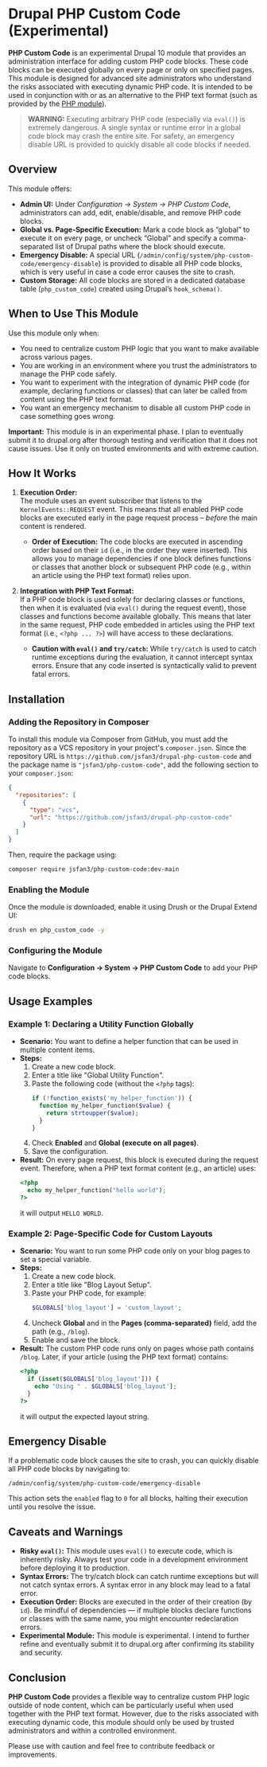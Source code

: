 # Drupal PHP Custom Code (Experimental)

**PHP Custom Code** is an experimental Drupal 10 module that provides an administration interface for adding custom PHP code blocks. These code blocks can be executed globally on every page or only on specified pages. This module is designed for advanced site administrators who understand the risks associated with executing dynamic PHP code. It is intended to be used in conjunction with or as an alternative to the PHP text format (such as provided by the [PHP module](https://www.drupal.org/project/php)).

> **WARNING:** Executing arbitrary PHP code (especially via `eval()`) is extremely dangerous. A single syntax or runtime error in a global code block may crash the entire site. For safety, an emergency disable URL is provided to quickly disable all code blocks if needed.

## Overview

This module offers:
- **Admin UI:** Under *Configuration → System → PHP Custom Code*, administrators can add, edit, enable/disable, and remove PHP code blocks.
- **Global vs. Page-Specific Execution:** Mark a code block as “global” to execute it on every page, or uncheck “Global” and specify a comma-separated list of Drupal paths where the block should execute.
- **Emergency Disable:** A special URL (`/admin/config/system/php-custom-code/emergency-disable`) is provided to disable all PHP code blocks, which is very useful in case a code error causes the site to crash.
- **Custom Storage:** All code blocks are stored in a dedicated database table (`php_custom_code`) created using Drupal’s `hook_schema()`.

## When to Use This Module

Use this module only when:
- You need to centralize custom PHP logic that you want to make available across various pages.
- You are working in an environment where you trust the administrators to manage the PHP code safely.
- You want to experiment with the integration of dynamic PHP code (for example, declaring functions or classes) that can later be called from content using the PHP text format.
- You want an emergency mechanism to disable all custom PHP code in case something goes wrong.

**Important:** This module is in an experimental phase. I plan to eventually submit it to drupal.org after thorough testing and verification that it does not cause issues. Use it only on trusted environments and with extreme caution.

## How It Works

1. **Execution Order:**  
   The module uses an event subscriber that listens to the `KernelEvents::REQUEST` event. This means that all enabled PHP code blocks are executed early in the page request process – *before* the main content is rendered.  
   - **Order of Execution:** The code blocks are executed in ascending order based on their `id` (i.e., in the order they were inserted). This allows you to manage dependencies if one block defines functions or classes that another block or subsequent PHP code (e.g., within an article using the PHP text format) relies upon.

2. **Integration with PHP Text Format:**  
   If a PHP code block is used solely for declaring classes or functions, then when it is evaluated (via `eval()` during the request event), those classes and functions become available globally. This means that later in the same request, PHP code embedded in articles using the PHP text format (i.e., `<?php ... ?>`) will have access to these declarations.  
   - **Caution with `eval()` and `try/catch`:** While `try/catch` is used to catch runtime exceptions during the evaluation, it cannot intercept syntax errors. Ensure that any code inserted is syntactically valid to prevent fatal errors.

## Installation

### Adding the Repository in Composer

To install this module via Composer from GitHub, you must add the repository as a VCS repository in your project's `composer.json`. Since the repository URL is `https://github.com/jsfan3/drupal-php-custom-code` and the package name is `"jsfan3/php-custom-code"`, add the following section to your `composer.json`:

```json
{
  "repositories": [
    {
      "type": "vcs",
      "url": "https://github.com/jsfan3/drupal-php-custom-code"
    }
  ]
}
```

Then, require the package using:

```bash
composer require jsfan3/php-custom-code:dev-main
```

### Enabling the Module

Once the module is downloaded, enable it using Drush or the Drupal Extend UI:

```bash
drush en php_custom_code -y
```

### Configuring the Module

Navigate to **Configuration → System → PHP Custom Code** to add your PHP code blocks.

## Usage Examples

### Example 1: Declaring a Utility Function Globally
- **Scenario:** You want to define a helper function that can be used in multiple content items.
- **Steps:**
  1. Create a new code block.
  2. Enter a title like "Global Utility Function".
  3. Paste the following code (without the `<?php` tags):
     ```php
     if (!function_exists('my_helper_function')) {
       function my_helper_function($value) {
         return strtoupper($value);
       }
     }
     ```
  4. Check **Enabled** and **Global (execute on all pages)**.
  5. Save the configuration.
- **Result:** On every page request, this block is executed during the request event. Therefore, when a PHP text format content (e.g., an article) uses:
  ```php
  <?php
    echo my_helper_function("hello world");
  ?>
  ```
  it will output `HELLO WORLD`.

### Example 2: Page-Specific Code for Custom Layouts
- **Scenario:** You want to run some PHP code only on your blog pages to set a special variable.
- **Steps:**
  1. Create a new code block.
  2. Enter a title like "Blog Layout Setup".
  3. Paste your PHP code, for example:
     ```php
     $GLOBALS['blog_layout'] = 'custom_layout';
     ```
  4. Uncheck **Global** and in the **Pages (comma-separated)** field, add the path (e.g., `/blog`).
  5. Enable and save the block.
- **Result:** The custom PHP code runs only on pages whose path contains `/blog`. Later, if your article (using the PHP text format) contains:
  ```php
  <?php
    if (isset($GLOBALS['blog_layout'])) {
      echo "Using " . $GLOBALS['blog_layout'];
    }
  ?>
  ```
  it will output the expected layout string.

## Emergency Disable

If a problematic code block causes the site to crash, you can quickly disable all PHP code blocks by navigating to:
```
/admin/config/system/php-custom-code/emergency-disable
```
This action sets the `enabled` flag to `0` for all blocks, halting their execution until you resolve the issue.

## Caveats and Warnings

- **Risky `eval()`:** This module uses `eval()` to execute code, which is inherently risky. Always test your code in a development environment before deploying it to production.
- **Syntax Errors:** The try/catch block can catch runtime exceptions but will not catch syntax errors. A syntax error in any block may lead to a fatal error.
- **Execution Order:** Blocks are executed in the order of their creation (by `id`). Be mindful of dependencies — if multiple blocks declare functions or classes with the same name, you might encounter redeclaration errors.
- **Experimental Module:** This module is experimental. I intend to further refine and eventually submit it to drupal.org after confirming its stability and security.

## Conclusion

**PHP Custom Code** provides a flexible way to centralize custom PHP logic outside of node content, which can be particularly useful when used together with the PHP text format. However, due to the risks associated with executing dynamic code, this module should only be used by trusted administrators and within a controlled environment.

Please use with caution and feel free to contribute feedback or improvements.

